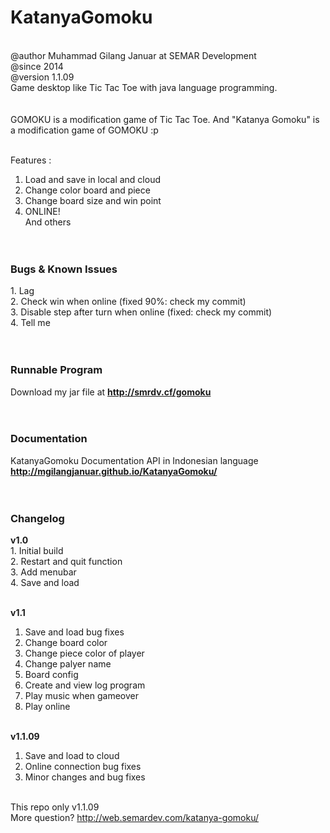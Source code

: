<h1>KatanyaGomoku</h1><br>
@author Muhammad Gilang Januar at SEMAR Development<br>
@since 2014<br>
@version 1.1.09<br>
Game desktop like Tic Tac Toe with java language programming.<br>
<br><br>
GOMOKU is a modification game of Tic Tac Toe. And "Katanya Gomoku" is a modification game of GOMOKU :p<br><br>

Features :<br>
1.  Load and save in local and cloud<br>
2.  Change color board and piece<br>
3.  Change board size and win point<br>
4.  ONLINE!<br>
And others<br><br><br>

<h3>Bugs & Known Issues</h3>
1.  Lag<br>
2.  Check win when online (fixed 90%: check my commit)<br>
3.  Disable step after turn when online (fixed: check my commit)<br>
4.  Tell me
<br><br><br>

<h3>Runnable Program</h3>
Download my jar file at <a href="http://smrdv.cf/gomoku"><b>http://smrdv.cf/gomoku</b></a>
<br><br><br>

<h3>Documentation</h3>
KatanyaGomoku Documentation API in Indonesian language <a href="http://mgilangjanuar.github.io/KatanyaGomoku/"><b>http://mgilangjanuar.github.io/KatanyaGomoku/</b></a>
<br><br><br>

<h3>Changelog</h3>
<b>v1.0</b><br>
1.  Initial build<br>
2.  Restart and quit function<br>
3.  Add menubar<br>
4.  Save and load<br><br>

<b>v1.1</b><br>
1.  Save and load bug fixes<br>
2.  Change board color<br>
3.  Change piece color of player<br>
4.  Change palyer name<br>
5.  Board config<br>
6.  Create and view log program<br>
7.  Play music when gameover<br>
8.  Play online<br><br>

<b>v1.1.09</b><br>
1.  Save and load to cloud<br>
2.  Online connection bug fixes<br>
3.  Minor changes and bug fixes<br><br>

This repo only v1.1.09<br>
More question? <a href="http://web.semardev.com/katanya-gomoku/">http://web.semardev.com/katanya-gomoku/</a>
